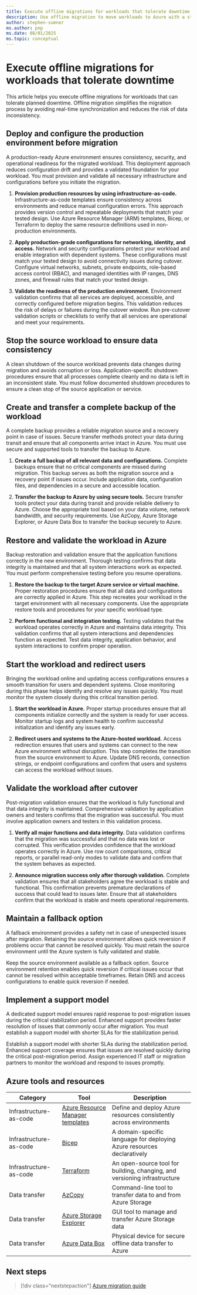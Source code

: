 ```yaml
---
title: Execute offline migrations for workloads that tolerate downtime
description: Use offline migration to move workloads to Azure with a structured approach that ensures data consistency and minimizes risk during planned downtime.
author: stephen-sumner
ms.author: pnp
ms.date: 08/01/2025
ms.topic: conceptual
---
```


# Execute offline migrations for workloads that tolerate downtime

This article helps you execute offline migrations for workloads that can tolerate planned downtime. Offline migration simplifies the migration process by avoiding real-time synchronization and reduces the risk of data inconsistency.

## Deploy and configure the production environment before migration

A production-ready Azure environment ensures consistency, security, and operational readiness for the migrated workload. This deployment approach reduces configuration drift and provides a validated foundation for your workload. You must provision and validate all necessary infrastructure and configurations before you initiate the migration.

1. **Provision production resources by using infrastructure-as-code.** Infrastructure-as-code templates ensure consistency across environments and reduce manual configuration errors. This approach provides version control and repeatable deployments that match your tested design. Use Azure Resource Manager (ARM) templates, Bicep, or Terraform to deploy the same resource definitions used in non-production environments.

2. **Apply production-grade configurations for networking, identity, and access.** Network and security configurations protect your workload and enable integration with dependent systems. These configurations must match your tested design to avoid connectivity issues during cutover. Configure virtual networks, subnets, private endpoints, role-based access control (RBAC), and managed identities with IP ranges, DNS zones, and firewall rules that match your tested design.

3. **Validate the readiness of the production environment.** Environment validation confirms that all services are deployed, accessible, and correctly configured before migration begins. This validation reduces the risk of delays or failures during the cutover window. Run pre-cutover validation scripts or checklists to verify that all services are operational and meet your requirements.

## Stop the source workload to ensure data consistency

A clean shutdown of the source workload prevents data changes during migration and avoids corruption or loss. Application-specific shutdown procedures ensure that all processes complete cleanly and no data is left in an inconsistent state. You must follow documented shutdown procedures to ensure a clean stop of the source application or service.

## Create and transfer a complete backup of the workload

A complete backup provides a reliable migration source and a recovery point in case of issues. Secure transfer methods protect your data during transit and ensure that all components arrive intact in Azure. You must use secure and supported tools to transfer the backup to Azure.

1. **Create a full backup of all relevant data and configurations.** Complete backups ensure that no critical components are missed during migration. This backup serves as both the migration source and a recovery point if issues occur. Include application data, configuration files, and dependencies in a secure and accessible location.

2. **Transfer the backup to Azure by using secure tools.** Secure transfer tools protect your data during transit and provide reliable delivery to Azure. Choose the appropriate tool based on your data volume, network bandwidth, and security requirements. Use AzCopy, Azure Storage Explorer, or Azure Data Box to transfer the backup securely to Azure.

## Restore and validate the workload in Azure

Backup restoration and validation ensure that the application functions correctly in the new environment. Thorough testing confirms that data integrity is maintained and that all system interactions work as expected. You must perform comprehensive testing before you resume operations.

1. **Restore the backup to the target Azure service or virtual machine.** Proper restoration procedures ensure that all data and configurations are correctly applied in Azure. This step recreates your workload in the target environment with all necessary components. Use the appropriate restore tools and procedures for your specific workload type.

2. **Perform functional and integration testing.** Testing validates that the workload operates correctly in Azure and maintains data integrity. This validation confirms that all system interactions and dependencies function as expected. Test data integrity, application behavior, and system interactions to confirm proper operation.

## Start the workload and redirect users

Bringing the workload online and updating access configurations ensures a smooth transition for users and dependent systems. Close monitoring during this phase helps identify and resolve any issues quickly. You must monitor the system closely during this critical transition period.

1. **Start the workload in Azure.** Proper startup procedures ensure that all components initialize correctly and the system is ready for user access. Monitor startup logs and system health to confirm successful initialization and identify any issues early.

2. **Redirect users and systems to the Azure-hosted workload.** Access redirection ensures that users and systems can connect to the new Azure environment without disruption. This step completes the transition from the source environment to Azure. Update DNS records, connection strings, or endpoint configurations and confirm that users and systems can access the workload without issues.

## Validate the workload after cutover

Post-migration validation ensures that the workload is fully functional and that data integrity is maintained. Comprehensive validation by application owners and testers confirms that the migration was successful. You must involve application owners and testers in this validation process.

1. **Verify all major functions and data integrity.** Data validation confirms that the migration was successful and that no data was lost or corrupted. This verification provides confidence that the workload operates correctly in Azure. Use row count comparisons, critical reports, or parallel read-only modes to validate data and confirm that the system behaves as expected.

2. **Announce migration success only after thorough validation.** Complete validation ensures that all stakeholders agree the workload is stable and functional. This confirmation prevents premature declarations of success that could lead to issues later. Ensure that all stakeholders confirm that the workload is stable and meets operational requirements.

## Maintain a fallback option

A fallback environment provides a safety net in case of unexpected issues after migration. Retaining the source environment allows quick reversion if problems occur that cannot be resolved quickly. You must retain the source environment until the Azure system is fully validated and stable.

Keep the source environment available as a fallback option. Source environment retention enables quick reversion if critical issues occur that cannot be resolved within acceptable timeframes. Retain DNS and access configurations to enable quick reversion if needed.

## Implement a support model

A dedicated support model ensures rapid response to post-migration issues during the critical stabilization period. Enhanced support provides faster resolution of issues that commonly occur after migration. You must establish a support model with shorter SLAs for the stabilization period.

Establish a support model with shorter SLAs during the stabilization period. Enhanced support coverage ensures that issues are resolved quickly during the critical post-migration period. Assign experienced IT staff or migration partners to monitor the workload and respond to issues promptly.

## Azure tools and resources

| Category | Tool | Description |
|----------|------|-------------|
| Infrastructure-as-code | [Azure Resource Manager templates](https://learn.microsoft.com/azure/azure-resource-manager/templates/overview) | Define and deploy Azure resources consistently across environments |
| Infrastructure-as-code | [Bicep](https://learn.microsoft.com/azure/azure-resource-manager/bicep/overview) | A domain-specific language for deploying Azure resources declaratively |
| Infrastructure-as-code | [Terraform](https://learn.microsoft.com/azure/developer/terraform/overview) | An open-source tool for building, changing, and versioning infrastructure |
| Data transfer | [AzCopy](https://learn.microsoft.com/azure/storage/common/storage-use-azcopy-v10) | Command-line tool to transfer data to and from Azure Storage |
| Data transfer | [Azure Storage Explorer](https://learn.microsoft.com/azure/storage/common/storage-explorer) | GUI tool to manage and transfer Azure Storage data |
| Data transfer | [Azure Data Box](https://learn.microsoft.com/azure/databox/data-box-overview) | Physical device for secure offline data transfer to Azure |

## Next steps

> [!div class="nextstepaction"]
> [Azure migration guide](https://learn.microsoft.com/azure/cloud-adoption-framework/migrate/)
